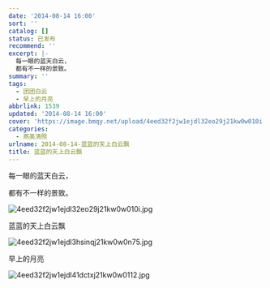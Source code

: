 ```yaml
---
date: '2014-08-14 16:00'
sort: ''
catalog: []
status: 已发布
recommend: ''
excerpt: |-
  每一眼的蓝天白云，
  都有不一样的景致。
summary: ''
tags:
  - 团团白云
  - 早上的月亮
abbrlink: 1539
updated: '2014-08-14 16:00'
cover: 'https://image.bmqy.net/upload/4eed32f2jw1ejdl32eo29j21kw0w010i.jpg'
categories:
  - 燕美清照
urlname: 2014-08-14-蓝蓝的天上白云飘
title: 蓝蓝的天上白云飘
---
```


每一眼的蓝天白云，


都有不一样的景致。


![4eed32f2jw1ejdl32eo29j21kw0w010i.jpg](https://image.bmqy.net/upload/4eed32f2jw1ejdl32eo29j21kw0w010i.jpg)


蓝蓝的天上白云飘


![4eed32f2jw1ejdl3hsinqj21kw0w0n75.jpg](https://image.bmqy.net/upload/4eed32f2jw1ejdl3hsinqj21kw0w0n75.jpg)


早上的月亮


![4eed32f2jw1ejdl41dctxj21kw0w0112.jpg](https://image.bmqy.net/upload/4eed32f2jw1ejdl41dctxj21kw0w0112.jpg)

